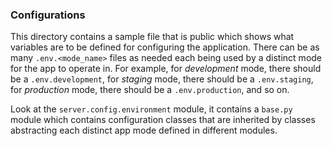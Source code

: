 ### Configurations

This directory contains a sample file that is public which shows what variables are to be defined for configuring the application. There can be as many `.env.<mode_name>` files as needed each being used by a distinct mode for the app to operate in. For example, for *development* mode, there should be a `.env.development`, for *staging* mode, there should be a `.env.staging`, for *production* mode, there should be a `.env.production`, and so on.

Look at the `server.config.environment` module, it contains a `base.py` module which contains configuration classes that are inherited by classes abstracting each distinct app mode defined in different modules.
